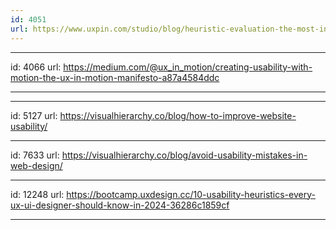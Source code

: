 ```yaml
---
id: 4051
url: https://www.uxpin.com/studio/blog/heuristic-evaluation-the-most-informal-usability-inspection-method/
---
```



---
id: 4066
url: https://medium.com/@ux_in_motion/creating-usability-with-motion-the-ux-in-motion-manifesto-a87a4584ddc

---

---
id: 5127
url: https://visualhierarchy.co/blog/how-to-improve-website-usability/


   
---
id: 7633
url: https://visualhierarchy.co/blog/avoid-usability-mistakes-in-web-design/


   
---
id: 12248
url: https://bootcamp.uxdesign.cc/10-usability-heuristics-every-ux-ui-designer-should-know-in-2024-36286c1859cf

---
